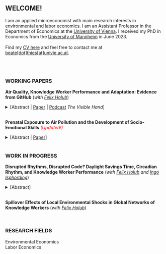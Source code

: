 
## WELCOME!

I am an applied microeconomist with main research interests in environmental and labor economics. I am an Assistant Professor in the Department of Economics at the [University of Vienna](https://econ.univie.ac.at/).  I received my PhD in Economics from the [University of Mannheim](https://www.vwl.uni-mannheim.de/en/) in June 2023.
<br/>
<br/>
Find my [CV here](https://beatethies.github.io/CV_BT.pdf) and feel free to contact me at [beate[dot]thies[at]univie.ac.at](mailto:beate.thies@univie.ac.at).  <br/>
<br/>

<br/>

### WORKING PAPERS
**Air Quality, Knowledge Worker Performance and Adaptation: Evidence from GitHub**  (*with [Felix Holub](https://felixholub.com/)*)

<details>
  <summary> [Abstract | <a href="https://beatethies.github.io/AQ_GitHub.pdf">Paper</a> | <a href="https://www.thevisiblehand.uk/episodes/episode-51">Podcast</a>  <em>The Visible Hand</em>] </summary>
<div class="panel" style="background-color: #F1F1F1; color: #666; padding: 10px;"> 
Highly skilled knowledge workers are important drivers of innovation and long-run growth. We study how air quality affects productivity and work patterns among these workers, using data from GitHub, the world's largest coding platform. We combine panel data on daily output, working hours, and task choices for a sample of 27,000 software developers across four continents during the period 2014-2019 with information on concentrations of fine particulate matter (PM2.5). An increase in air pollution reduces output, measured by the number of total actions performed on GitHub per day, and induces developers to adapt by working on easier tasks and by ending work activity earlier. To compensate, they work more on weekends following high-pollution days, which suggests adverse impacts on their work-life-balance. The decline in output arises even at concentrations in line with current regulatory standards in the EU and US. Exposure to unusually high PM2.5 levels relative to the city-by-season-by-day-of-week specific mean reduces daily output quantity by 4%, which translates into a loss in output value by approximately $8 per developer.</div>
</details>

 <br/>
 
**Prenatal Exposure to Air Pollution and the Development of Socio-Emotional Skills** <span style="color:red">*(Updated!)*</span>


<details>
  <summary>[Abstract | <a href="https://beatethies.github.io/AP_socioemotional.pdf">Paper</a>]</summary>
<div class="panel" style="background-color: #F1F1F1; color: #666; padding: 10px;"> 
Socio-emotional skills are important predictors for life outcomes like education, health and earnings. This paper provides causal evidence on the effect of in-utero exposure to air pollution on socio-emotional ability in childhood. Using thermal inversions to address endogeneity in pollution exposure and data from a representative household survey in Germany, I find that an increase in fine particulate matter concentration by 1 μg/m3 during the prenatal period increases neuroticism and internalizing behavior at age 5-10 by 13% and 18% of a standard deviation, respectively. This implies that affected children are less emotionally stable and suggests adverse impacts on mental health. The effects on emotional stability are more pronounced than impacts on measures of cognitive ability. Back-of-the-envelope computations indicate that a standard deviation increase in air pollution reduces adult earnings by 0.23%-0.74% through its impact on socio-emotional ability. These results provide a better understanding of how in-utero exposure to air pollution generates adverse long-run effects and what type of interventions might be effective in mitigating them. </div>
</details>

<br/>

### WORK IN PROGRESS
**Disrupted Rhythms, Disrupted Code? Daylight Savings Time, Circadian Rhythm, and Knowledge Worker Performance** (*with [Felix Holub](https://felixholub.com/) and [Ingo Isphording](https://sites.google.com/view/ingoeisphording/about-me)*) 

<details>
  <summary>[Abstract]</summary>
<div class="panel" style="background-color: #F1F1F1; color: #666; padding: 10px;"> 

We study how circadian rhythm disruptions affect the performance of highly skilled knowledge workers. Using data from GitHub, we build a panel of daily output and work patterns of almost 50,000 professional software developers. We exploit transitions into and out of daylight saving time (DST) as exogenous shocks to the circadian rhythms. Despite flexible schedules allowing partial adjustment, developers’ output declines by 5.4% immediately after the DST spring transition. This shock also generates spillover effects within developer teams: Developers outside North America who collaborate with North American peers experience a 3.9% drop in output after the U.S. spring transition. To explore the impact of chronic circadian misalignments, we classify developers into morning and evening types, based on their temporal activity profiles. Morning types outperform evening types by 14% in output quantity and 2% in quality. Because prevailing social schedules are more aligned with natural rhythms of morning-types, this performance gap points to adverse impacts of a chronic circadian misalignment. Our findings highlight substantial economic costs of circadian rhythm disruptions in the knowledge economy and underscore the need for policy and workplace strategies that mitigate their effects. </div>
</details>

<br/>

**Spillover Effects of Local Environmental Shocks in Global Networks of Knowledge Workers** (*with [Felix Holub](https://felixholub.com/)*)

<br/>

### RESEARCH FIELDS
Environmental Economics<br/>
Labor Economics<br/>
